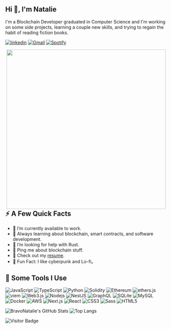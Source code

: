 ## Hi 👋, I'm Natalie

I'm a Blockchain Developer graduated in Computer Science and I'm working on some side projects, learning a couple new skills, and trying to regain the habit of reading fiction books.

[![linkedin](https://img.shields.io/badge/-@nataliebravo-0077B5?style=flat-square&amp;labelColor=0077B5&amp;logo=LinkedIn&amp;link=https://www.linkedin.com/in/nataliebravo/)](https://www.linkedin.com/in/nataliebravo/)
[![Gmail](https://img.shields.io/badge/-natalie.bravo-c14438?style=flat-square&logo=Gmail&logoColor=white)](mailto:natalie.bravo@outlook.com)
[![Spotify](https://img.shields.io/badge/-@Natalie%20Bravo-1ED760?style=flat-square&amp;labelColor=fff&amp;logo=Spotify&amp;link=https://open.spotify.com/user/22rgxxd7fo4qvzke554or6lay)](https://open.spotify.com/user/22rgxxd7fo4qvzke554or6lay)


<img align="right" src="https://cdnb.artstation.com/p/assets/images/images/024/858/699/original/pixel-jeff-divoom.gif?1583771904" width="500"/>

## ⚡️ A Few Quick Facts

- 🔭 I’m currently available to work.
- 🧐 Always learning about blockchain, smart contracts, and software development.
- 🤔 I’m looking for help with Rust.
- 💬 Ping me about blockchain stuff.
- 📙 Check out my [resume].
- 🎉 Fun Fact: I like cyberpunk and Lo-fi。


<h2>🚀 Some Tools I Use</h2>

<p align="left">
  
<img alt="JavaScript" src="https://img.shields.io/badge/-JavaScript-F0DB4F?style=flat-square&logo=javascript&logoColor=black" />
<img alt="TypeScript" src="https://img.shields.io/badge/-TypeScript-007ACC?style=flat-square&logo=typescript&logoColor=white" />
<img alt="Python" src="https://img.shields.io/badge/-Python-3776AB?style=flat-square&logo=python&logoColor=white" />
<img alt="Solidity" src="https://img.shields.io/badge/-Solidity-BAC9F9?style=flat-square&logo=solidity&logoColor=363636" />
<img alt="Ethereum" src="https://img.shields.io/badge/-Ethereum-3C3C3D?style=flat-square&logo=ethereum&logoColor=white" />
<img alt="ethers.js" src="https://img.shields.io/badge/-ethers.js-3498DB?style=flat-square&logo=ethereum&logoColor=white" />
<img alt="viem" src="https://img.shields.io/badge/-viem-4E4E4E?style=flat-square&logoColor=white" />
<img alt="Web3.js" src="https://img.shields.io/badge/-Web3.js-F16822?style=flat-square&logo=web3.js&logoColor=white" />
<img alt="Nodejs" src="https://img.shields.io/badge/-Node.js-43853d?style=flat-square&logo=Node.js&logoColor=white" />
<img alt="NestJS" src="https://img.shields.io/badge/-NestJS-E0234E?style=flat-square&logo=nestjs&logoColor=white" />
<img alt="GraphQL" src="https://img.shields.io/badge/-GraphQL-E10098?style=flat-square&logo=graphql&logoColor=white" />
<img alt="SQLite" src="https://img.shields.io/badge/-SQLite-003B57?style=flat-square&logo=sqlite&logoColor=white" />
<img alt="MySQL" src="https://img.shields.io/badge/-MySQL-4479A1?style=flat-square&logo=mysql&logoColor=white" />
<img alt="Docker" src="https://img.shields.io/badge/-Docker-2496ED?style=flat-square&logo=docker&logoColor=white" />
<img alt="AWS" src="https://img.shields.io/badge/-Amazon%20AWS-232F3E?style=flat-square&logo=amazon-aws&logoColor=white" />
<img alt="Next.js" src="https://img.shields.io/badge/-Next.js-black?style=flat-square&logo=next.js&logoColor=white" />
<img alt="React" src="https://img.shields.io/badge/-React-45b8d8?style=flat-square&logo=react&logoColor=white" />
<img alt="CSS3" src="https://img.shields.io/badge/-CSS3-1572B6?style=flat-square&logo=css3&logoColor=white" />
<img alt="Sass" src="https://img.shields.io/badge/-Sass-CC6699?style=flat-square&logo=sass&logoColor=white" />
<img alt="HTML5" src="https://img.shields.io/badge/-HTML5-E34F26?style=flat-square&logo=html5&logoColor=white" />


</p>


![BravoNatalie's GitHub Stats](https://github-readme-stats.vercel.app/api?username=bravonatalie&count_private=true&show_icons=true&custom_title=Github%20Status&hide=issues&theme=radical)
![Top Langs](https://github-readme-stats.vercel.app/api/top-langs/?username=BravoNatalie&langs_count=6&hide=TeXt&hide_border=true&layout=compact&theme=radical)

![Visitor Badge](https://visitor-badge.laobi.icu/badge?page_id=BravoNatalie.BravoNatalie)


[Holograph]: https://www.holograph.xyz/
[resume]: https://drive.google.com/file/d/1fA_OI138yCql_FDgiHWz29E2xujoudxF/view?usp=sharing
